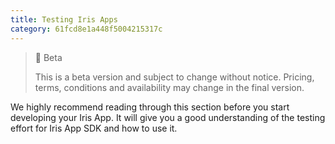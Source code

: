 ```yaml
---
title: Testing Iris Apps
category: 61fcd8e1a448f5004215317c
---
```


> 🚧 Beta
> 
> This is a beta version and subject to change without notice. Pricing, terms, conditions and availability may change in the final version.

We highly recommend reading through this section before you start developing your Iris App. It will give you a good understanding of the testing effort for Iris App SDK and how to use it.
